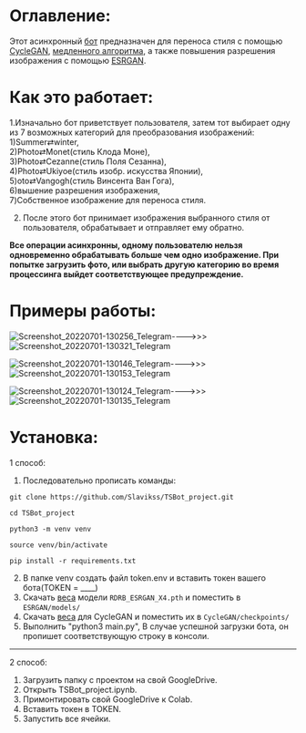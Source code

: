 # Оглавление:
Этот асинхронный [бот](https://t.me/St_srbot) предназначен для переноса стиля с помощью [CycleGAN](https://github.com/junyanz/CycleGAN), 
[медленного алгоритма](https://pytorch.org/tutorials/advanced/neural_style_tutorial.html), а также повышения разрешения изображения 
с помощью [ESRGAN](https://pytorch.org/tutorials/advanced/neural_style_tutorial.html). 

# Как это работает:
1.Изначально бот приветствует пользователя, затем тот выбирает одну из 7 возможных категорий для преобразования изображений: 
1)Summer⇄winter,  
2)Photo⇄Monet(стиль Клода Моне), \
3)Photo⇄Cezanne(стиль Поля Сезанна), \
4)Photo⇄Ukiyoe(стиль изобр. искусства Японии), \
5)oto⇄Vangogh(стиль Винсента Ван Гога), \
6)вышение разрешения изображения, \
7)Собственное изображение для переноса стиля.

2. После этого бот принимает изображения выбранного стиля от пользователя, обрабатывает и отправляет ему обратно.

<strong>Все операции асинхронны, одному пользователю нельзя одновременно обрабатывать больше чем одно изображение. При попытке загрузить фото, или выбрать другую категорию во время процессинга выйдет соответствующее предупреждение.</strong>

# Примеры работы:
![Screenshot_20220701-130256_Telegram](https://user-images.githubusercontent.com/62743692/176903471-eee61e4a-c2cd-4ef3-8284-89a7f55b476c.jpg)---->>>
![Screenshot_20220701-130321_Telegram](https://user-images.githubusercontent.com/62743692/176903482-0d401b0b-0dd0-4ece-95e9-6e54797f239a.jpg)

![Screenshot_20220701-130146_Telegram](https://user-images.githubusercontent.com/62743692/176903680-dd1388ec-c1e1-4305-a373-96b599927d38.jpg)---->>>
![Screenshot_20220701-130153_Telegram](https://user-images.githubusercontent.com/62743692/176903687-d8875627-46fb-48d1-b55d-c189c79b8d00.jpg)

![Screenshot_20220701-130124_Telegram](https://user-images.githubusercontent.com/62743692/176903788-d4d4e3eb-b0d0-4c4a-ad88-5be819be1e20.jpg)---->>>
![Screenshot_20220701-130135_Telegram](https://user-images.githubusercontent.com/62743692/176903782-fa20e1b2-a46c-4de1-8c83-a737a6f2d921.jpg)
# Установка:

1 способ:
1. Последовательно прописать команды:
```
git clone https://github.com/Slavikss/TSBot_project.git

cd TSBot_project

python3 -m venv venv

source venv/bin/activate

pip install -r requirements.txt
```
2. В папке venv создать файл token.env и вставить токен вашего бота(TOKEN = ____) 
3. Скачать [веса](https://drive.google.com/drive/u/0/folders/17VYV_SoZZesU6mbxz2dMAIccSSlqLecY) модели `RDRB_ESRGAN_X4.pth` и поместить в `ESRGAN/models/`
4. Скачать [веса](https://drive.google.com/drive/folders/1KC7TWXIOqX1oEzp_ur74njAqJjL4753S?usp=sharing) для CycleGAN и поместить их в `CycleGAN/checkpoints/`
3. Выполнить "python3 main.py", 
 В случае успешной загрузки бота, он пропишет соответствующую строку в консоли.
---
2 способ: 
1. Загрузить папку с проектом на свой GoogleDrive.
2. Открыть TSBot_project.ipynb.
3. Примонтировать свой GoogleDrive к Colab.
4. Вставить токен в TOKEN.
5. Запустить все ячейки.

